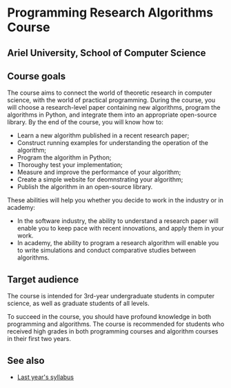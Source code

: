 # Programming Research Algorithms Course
## Ariel University, School of Computer Science

## Course goals 

The course aims to connect the world of theoretic research in computer science, with the world of practical programming. During the course, you will choose a research-level paper containing new algorithms, program the algorithms in Python, and integrate them into an appropriate open-source library. By the end of the course, you will know how to:

* Learn a new algorithm published in a recent research paper;
* Construct running examples for understanding the operation of the algorithm;
* Program the algorithm in Python;
* Thoroughy test your implementation;
* Measure and improve the performance of your algorithm;
* Create a simple website for deomnstrating your algorithm;
* Publish the algorithm in an open-source library.

These abilities will help you whether you decide to work in the industry or in academy:

* In the software industry, the ability to understand a research paper will enable you to keep pace with recent innovations, and apply them in your work.
* In academy, the ability to program a research algorithm will enable you to write simulations and conduct comparative studies between algorithms.

## Target audience

The course is intended for 3rd-year undergraduate students in computer science, as well as graduate students of all levels.

To succeed in the course, you should have profound knowledge in both programming and algorithms. The course is recommended for students who received high grades in both programming courses and algorithm courses in their first two years.


## See also

* [Last year's syllabus](syllabus.5783.en.pdf)

